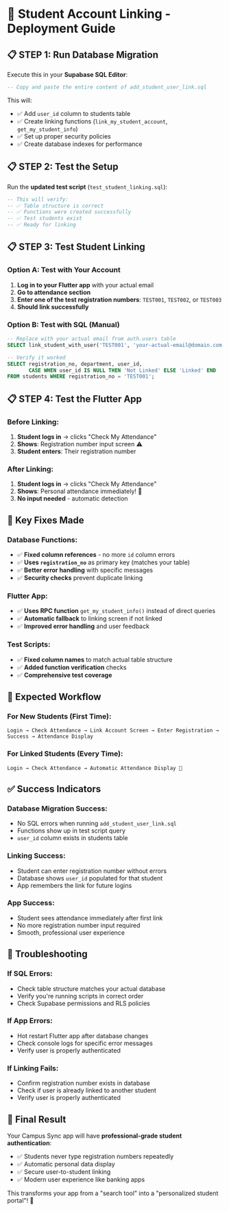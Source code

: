 # 🚀 Student Account Linking - Deployment Guide

## 📋 **STEP 1: Run Database Migration**

Execute this in your **Supabase SQL Editor**:

```sql
-- Copy and paste the entire content of add_student_user_link.sql
```

This will:
- ✅ Add `user_id` column to students table
- ✅ Create linking functions (`link_my_student_account`, `get_my_student_info`)
- ✅ Set up proper security policies
- ✅ Create database indexes for performance

## 📋 **STEP 2: Test the Setup**

Run the **updated test script** (`test_student_linking.sql`):

```sql
-- This will verify:
-- ✅ Table structure is correct
-- ✅ Functions were created successfully
-- ✅ Test students exist
-- ✅ Ready for linking
```

## 📋 **STEP 3: Test Student Linking**

### **Option A: Test with Your Account**
1. **Log in to your Flutter app** with your actual email
2. **Go to attendance section** 
3. **Enter one of the test registration numbers**: `TEST001`, `TEST002`, or `TEST003`
4. **Should link successfully**

### **Option B: Test with SQL (Manual)**
```sql
-- Replace with your actual email from auth.users table
SELECT link_student_with_user('TEST001', 'your-actual-email@domain.com');

-- Verify it worked
SELECT registration_no, department, user_id, 
       CASE WHEN user_id IS NULL THEN 'Not Linked' ELSE 'Linked' END 
FROM students WHERE registration_no = 'TEST001';
```

## 📋 **STEP 4: Test the Flutter App**

### **Before Linking:**
1. **Student logs in** → clicks "Check My Attendance"
2. **Shows**: Registration number input screen ⚠️
3. **Student enters**: Their registration number

### **After Linking:**
1. **Student logs in** → clicks "Check My Attendance"  
2. **Shows**: Personal attendance immediately! 🎉
3. **No input needed** - automatic detection

## 🔧 **Key Fixes Made**

### **Database Functions:**
- ✅ **Fixed column references** - no more `id` column errors
- ✅ **Uses `registration_no`** as primary key (matches your table)
- ✅ **Better error handling** with specific messages
- ✅ **Security checks** prevent duplicate linking

### **Flutter App:**
- ✅ **Uses RPC function** `get_my_student_info()` instead of direct queries
- ✅ **Automatic fallback** to linking screen if not linked
- ✅ **Improved error handling** and user feedback

### **Test Scripts:**
- ✅ **Fixed column names** to match actual table structure
- ✅ **Added function verification** checks
- ✅ **Comprehensive test coverage**

## 🎯 **Expected Workflow**

### **For New Students (First Time):**
```
Login → Check Attendance → Link Account Screen → Enter Registration → Success → Attendance Display
```

### **For Linked Students (Every Time):**
```
Login → Check Attendance → Automatic Attendance Display 🎉
```

## ✅ **Success Indicators**

### **Database Migration Success:**
- No SQL errors when running `add_student_user_link.sql`
- Functions show up in test script query
- `user_id` column exists in students table

### **Linking Success:**
- Student can enter registration number without errors
- Database shows `user_id` populated for that student
- App remembers the link for future logins

### **App Success:**
- Student sees attendance immediately after first link
- No more registration number input required
- Smooth, professional user experience

## 🚨 **Troubleshooting**

### **If SQL Errors:**
- Check table structure matches your actual database
- Verify you're running scripts in correct order
- Check Supabase permissions and RLS policies

### **If App Errors:**
- Hot restart Flutter app after database changes
- Check console logs for specific error messages
- Verify user is properly authenticated

### **If Linking Fails:**
- Confirm registration number exists in database
- Check if user is already linked to another student
- Verify user is properly authenticated

## 🎉 **Final Result**

Your Campus Sync app will have **professional-grade student authentication**:
- ✅ Students never type registration numbers repeatedly
- ✅ Automatic personal data display
- ✅ Secure user-to-student linking
- ✅ Modern user experience like banking apps

This transforms your app from a "search tool" into a "personalized student portal"! 🚀
